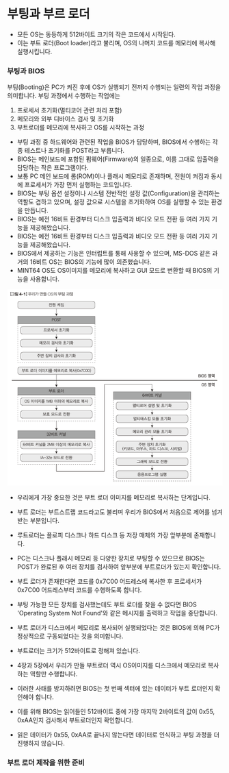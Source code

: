# 부팅과 부르 로더
- 모든 OS는 동등하게 512바이트 크기의 작은 코드에서 시작된다.
- 이는 부트 로더(Boot loader)라고 불리며, OS의 나머지 코드를 메모리에 복사해 실행시킵니다.

### 부팅과 BIOS
부팅(Booting)은 PC가 켜진 후에 OS가 실행되기 전까지 수행되는 일련의 작업 과정을 의미합니다.
부팅 과정에서 수행하는 작업에는 
1. 프로세서 초기화(멀티코어 관련 처리 포함)
2. 메모리와 외부 디바이스 검사 및 초기화
3. 부트로더를 메모리에 복사하고 OS를 시작하는 과정

- 부팅 과정 중 하드웨어와 관련된 작업을 BIOS가 담당하며, BIOS에서 수행하는 각종 테스트나 초기화를 POST라고 부릅니다.
- BIOS는 메인보드에 포함된 펌웨어(Firmware)의 일종으로, 이름 그대로 입출력을 담당하는 작은 프로그램이다.
- 보통 PC 메인 보드에 롬(ROM)이나 플래시 메모리로 존재하며, 전원이 켜짐과 동시에 프로세서가 가장 먼저 실행하는 코드입니다.
- BIOS는 부팅 옵션 설정이나 시스템 전반적인 설정 값(Configuration)을 관리하는 역할도 겸하고 있으며, 설정 값으로 시스템을 초기화하여 OS를 실행할 수 있는 환경을 만듭니다.
- BIOS는 예전 16비트 환경부터 디스크 입출력과 비디오 모드 전환 등 여러 가지 기능을 제공해왔습니다.
- BIOS는 예전 16비트 환경부터 디스크 입출력과 비디오 모드 전환 등 여러 가지 기능을 제공해왔습니다.
- BIOS에서 제공하는 기능은 인터럽트를 통해 사용할 수 있으며, MS-DOS 같은 과거의 16비트 OS는 BIOS의 기능에 많이 의존했습니다.
- MINT64 OS도 OS이미지를 메모리에 복사하고 GUI 모드로 변환할 때 BIOS의 기능을 사용합니다.

![img.png](img.png)

- 우리에게 가장 중요한 것은 부트 로더 이미지를 메모리로 복사하는 단계입니다.
- 부트 로더는 부트스트랩 코드라고도 불리며 우리가 BIOS에서 처음으로 제어를 넘겨받는 부분입니다.
- 루트로더는 플로피 디스크나 하드 디스크 등 저장 매체의 가장 앞부분에 존재합니다.
- PC는 디스크나 플래시 메모리 등 다양한 장치로 부팅할 수 있으므로 BIOS는 POST가 완료된 후 여러 장치를 검사하여 앞부분에 부트로더가 있는지 확인합니다.
- 부트 로더가 존재한다면 코드를 0x7C00 어드레스에 복사한 후 프로세서가 0x7C00 어드레스부터 코드를 수행하도록 합니다.
- 부팅 가능한 모든 장치를 검사했는데도 부트 로더를 찾을 수 없다면  BIOS 'Operating System Not Found'와 같은 메시지를 출력하고 작업을 중단합니다.
- 부트 로더가 디스크에서 메모리로 복사되어 실행되었다는 것은 BIOS에 의해 PC가 정상적으로 구동되었다는 것을 의미합니다.
- 부트로더는 크기가 512바이트로 정해져 있습니다.
- 4장과 5장에서 우리가 만들 부트로더 역시 OS이미지를 디스크에서 메모리로 복사하는 역할만 수행합니다.

- 이러한 사태를 방지하려면 BIOS는 첫 번째 섹터에 있는 데이터가 부트 로더인지 확인해야 합니다.
- 이를 위해 BIOS는 읽어들인 512바이트 중에 가장 마지막 2바이트의 값이 0x55, 0xAA인지 검사해서 부트로더인지 확인합니다.
- 읽은 데이터가 0x55, 0xAA로 끝나지 않는다면 데이터로 인식하고 부팅 과정을 더 진행하지 않습니다.

### 부트 로더 제작을 위한 준비
